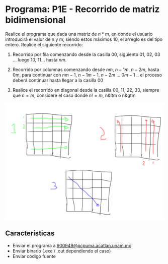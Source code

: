 # Programa: P1E - Recorrido de matriz bidimensional
Realice el programa que dada una matriz de $n*m$, en donde el usuario introducirá el valor de n y m, siendo estos máximos 10, el arreglo es del tipo entero. Realice el siguiente recorrido:

 1. Recorrido por fila comenzando desde la casilla 00, siguiento 01, 02, 03 ... luego 10, 11... hasta $nm$.

 2. Recorrido por columnas comenzando desde $nm$, $n-1m$, $n-2m$, hasta 0m, para continuar con $nm-1$, $n-1m-1$, $n-2m$ ... $0m-1$ ..  el proceso deberá continuar hasta llegar a la casilla 00

 3. Realice el recorrido en diagonal desde la casilla 00, 11, 22, 33, siempre que $n=m$, considere el caso donde $n!=m$, n&ltm o n&gtm

![diagram0](../Resources/recorridos_mat_e.png) 

## Características
- Enviar el programa a 900949@pcpuma.acatlan.unam.mx
- Enviar binario (.exe / .out dependiendo el caso)
- Enviar código fuente
